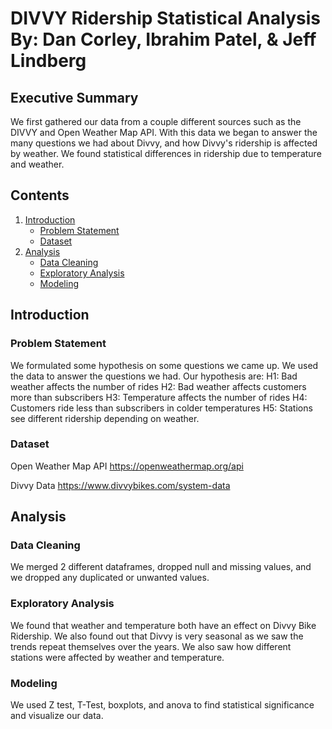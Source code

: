 # DIVVY Ridership Statistical Analysis By: Dan Corley, Ibrahim Patel, & Jeff Lindberg

## Executive Summary
We first gathered our data from a couple different sources such as the DIVVY and Open Weather Map API. With this data we began to answer the many questions we had about Divvy, and how Divvy's ridership is affected by weather. We found statistical differences in ridership due to temperature and weather.

## Contents
1. [Introduction](#introduction)
    - [Problem Statement](#problem_statement)
    - [Dataset](#dataset)
2. [Analysis](#analysis)
    - [Data Cleaning](#data_cleaning)
    - [Exploratory Analysis](#exploratory_analysis)
    - [Modeling](#modeling)

## Introduction <a name="introduction"></a>

### Problem Statement <a name="problem_statement"></a>
We formulated some hypothesis on some questions we came up. We used the data to answer the questions we had. Our hypothesis are:
H1: Bad weather affects the number of rides
H2: Bad weather affects customers more than subscribers
H3: Temperature affects the number of rides
H4: Customers ride less than subscribers in colder temperatures
H5: Stations see different ridership depending on weather.

### Dataset <a name="dataset"></a>
Open Weather Map API
https://openweathermap.org/api

Divvy Data
https://www.divvybikes.com/system-data

## Analysis <a name="analysis"></a>

### Data Cleaning <a name="data_cleaning"></a>

We merged 2 different dataframes, dropped null and missing values, and we dropped any duplicated or unwanted values. 

### Exploratory Analysis <a name="exploratory_analysis"></a>

We found that weather and temperature both have an effect on Divvy Bike Ridership. We also found out that Divvy is very seasonal as we saw the trends repeat themselves over the years. We also saw how different stations were affected by weather and temperature.

### Modeling <a name="modeling"></a>

We used Z test, T-Test, boxplots, and anova to find statistical significance and visualize our data.



